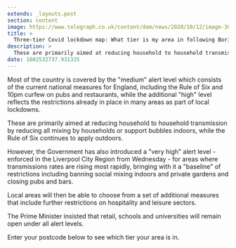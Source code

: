 ```yaml
--- 
extends: _layouts.post 
section: content 
image: https://www.telegraph.co.uk/content/dam/news/2020/10/12/image-30_trans_NvBQzQNjv4Bqxi-ksQ3fPGmi0ooJUJmCnE_vLVUOdLknmAn_Oj2st0w.png?impolicy=logo-overlay 
title: > 
  Three-tier Covid lockdown map: What tier is my area in following Boris Johnson's announcement? 
description: > 
  These are primarily aimed at reducing household to household transmission by reducing all mixing by households or support bubbles indoors, while the Rule of Six continues to apply outdoors.However, the Government has also introduced a "very high" alert level - enforced in the Liverpool City Region from Wednesday - for areas where transmissions rates are rising most rapidly, bringing with it a "baseline" of restrictions including banning social mixing indoors and private gardens and closing pubs and bars.Local areas will then be able to choose from a set of additional measures that include further restrictions on hospitality and leisure sectors.The Prime Minister insisted that retail, schools and universities will remain open under all alert levels.Enter your postcode below to see which tier your area is in. 
date: 1602532737.931335 
--- 
```

Most of the country is covered by the "medium" alert level which consists of the current national measures for England, including the Rule of Six and 10pm curfew on pubs and restaurants, while the additional "high" level reflects the restrictions already in place in many areas as part of local lockdowns.

These are primarily aimed at reducing household to household transmission by reducing all mixing by households or support bubbles indoors, while the Rule of Six continues to apply outdoors.

However, the Government has also introduced a "very high" alert level - enforced in the Liverpool City Region from Wednesday - for areas where transmissions rates are rising most rapidly, bringing with it a "baseline" of restrictions including banning social mixing indoors and private gardens and closing pubs and bars.

Local areas will then be able to choose from a set of additional measures that include further restrictions on hospitality and leisure sectors.

The Prime Minister insisted that retail, schools and universities will remain open under all alert levels.

Enter your postcode below to see which tier your area is in.